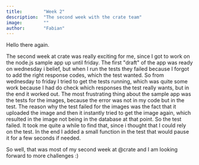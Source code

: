 ```yaml
---
title:        "Week 2"
description:  "The second week with the crate team"
image:        ""
author:       "Fabian"
---
```


Hello there again.

The second week at crate was really exciting for me, since I got to work on the node.js sample app up until friday. The first 
"draft" of the app was ready on wednesday i belief, but when I run the tests they failed because I forgot to add the right
response codes, which the test wanted. So from wednesday to friday I tried to get the tests running, which was quite some work
because I had do check which responses the test really wants, but in the end it worked out. The most frustrating thing about
the sample app was the tests for the images, because the error was not in my code but in the test. The reason why the test 
failed for the images was the fact that it uploaded the image and then it instantly tried to get the image again, which 
resulted in the image not being in the database at that point. So the test failed. It took me quite a while to find that, since 
i thought that I could rely on the test. In the end I added a small function in the test that would pause it for a few seconds 
if needed.

So well, that was most of my second week at @crate and I am looking forward to more challenges :)
